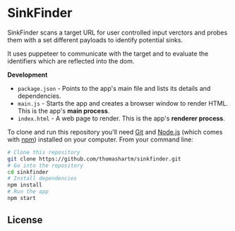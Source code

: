# SinkFinder

SinkFinder scans a target URL for user controlled input verctors and 
probes them with a set different payloads to identify
potential sinks. 

It uses puppeteer to communicate with the target and to evaluate 
the identifiers which are reflected into the dom.

**Development**

- `package.json` - Points to the app's main file and lists its details and dependencies.
- `main.js` - Starts the app and creates a browser window to render HTML. This is the app's **main process**.
- `index.html` - A web page to render. This is the app's **renderer process**.

To clone and run this repository you'll need [Git](https://git-scm.com) and [Node.js](https://nodejs.org/en/download/) (which comes with [npm](http://npmjs.com)) installed on your computer. From your command line:

```bash
# Clone this repository
git clone https://github.com/thomashartm/sinkfinder.git
# Go into the repository
cd sinkfinder
# Install dependencies
npm install
# Run the app
npm start
```

## License


